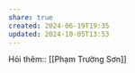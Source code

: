 ```yaml
---
share: true
created: 2024-06-19T19:35
updated: 2024-10-05T13:53
---
```

Hỏi thêm:: [[Phạm Trường Sơn]]